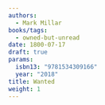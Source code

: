 ```yaml
---
authors:
  - Mark Millar
books/tags:
  - owned-but-unread
date: 1800-07-17
draft: true
params:
  isbn13: "9781534309166"
  year: "2018"
title: Wanted
weight: 1
---
```


<!--more-->
